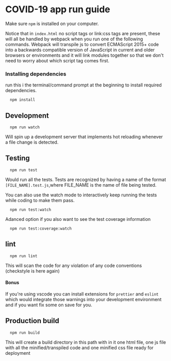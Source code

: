 # COVID-19 app run guide

Make sure `npm` is installed on your computer.

Notice that in `index.html` no script tags or link:css tags are present, these will all be handled by webpack when you run one of the following commands. Webpack will transpile js to convert ECMAScript 2015+ code into a backwards compatible version of JavaScript in current and older browsers or environments and it will link modules together so that we don't need to worry about which script tag comes first.

### Installing dependencies

run this i  the terminal/command prompt at the beginning to install required dependencies.

```
  npm install
```

## Development

```
  npm run watch
```

Will spin up a development server that implements hot reloading whenever a file change is detected.

## Testing

```
  npm run test
```

Would run all the tests. Tests are recognized by having a name of the format `[FILE_NAME].test.js`,where FILE_NAME is the name of file being tested.

You can also use the watch mode to interactively keep running the tests while coding to make them pass.

```
  npm run test:watch
```

Adanced option if you also want to see the test coverage information

```
  npm run test:coverage:watch
```

## lint

```
  npm run lint
```

This will scan the code for any violation of any code conventions (checkstyle is here again)

#### Bonus

If you're using vscode you can install extensions for `prettier` and `eslint` which would integrate those warnings into your development environment and if you want fix some on save for you.

## Production build

```
  npm run build
```

This will create a build directory in this path with in it one html file, one js file with all the minified/transpiled code and one minified css file ready for deployment
